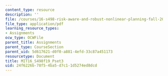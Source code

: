 ```yaml
---
content_type: resource
description: ''
file: /courses/16-s498-risk-aware-and-robust-nonlinear-planning-fall-2019/24f6226b78f54ba5d7c11d5274ed8dcd_MIT16_S498f19_Pset3.pdf
file_type: application/pdf
learning_resource_types:
- Assignments
ocw_type: OCWFile
parent_title: Assignments
parent_type: CourseSection
parent_uid: 5d617621-d0f0-a881-4efd-33c87a451173
resourcetype: Document
title: MIT16_S498f19_Pset3
uid: 24f6226b-78f5-4ba5-d7c1-1d5274ed8dcd
---
```


